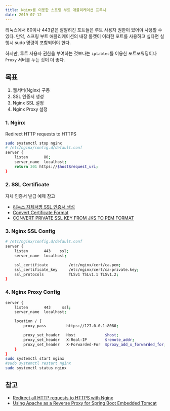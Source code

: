 ```yaml
---
title: Nginx를 이용한 스프링 부트 애플리케이션 프록시
date: 2019-07-12
---
```


리눅스에서 80이나 443같은 잘알려진 포트들은 루트 사용자 권한이 있어야 사용할 수 있다. 만약, 스프링 부트 애플리케이션의 내장 톰캣이 이러한 포트를 사용하고 싶다면 실행시 sudo 명령이 포함되어야 한다.

하지만, 루트 사용자 권한을 부여하는 것보다는 `iptables`를 이용한 포트포워딩이나 `Proxy` 서버를 두는 것이 더 좋다.

## 목표
1. 웹서버(Nginx) 구동
2. SSL 인증서 생성
3. Nginx SSL 설정
4. Nginx Proxy 설정

### 1. Nginx
Redirect HTTP requests to HTTPS
```sh
sudo systemctl stop nginx
# /etc/nginx/config.d/default.conf
server {
    listen       80;
    server_name  localhost;
    return 301 https://$host$request_uri;
}
```

### 2. SSL Certificate
자체 인증서 발급 예제 참고
- [리눅스 자체서명 SSL 인증서 생성](https://zetawiki.com/wiki/%EB%A6%AC%EB%88%85%EC%8A%A4_%EC%9E%90%EC%B2%B4%EC%84%9C%EB%AA%85_SSL_%EC%9D%B8%EC%A6%9D%EC%84%9C_%EC%83%9D%EC%84%B1)
- [Convert Certificate Format](https://www.securesign.kr/guides/SSL-Certificate-Convert-Format)
- [CONVERT PRIVATE SSL KEY FROM JKS TO PEM FORMAT](https://cinhtau.net/2016/08/09/convert-private-ssl-key-from-jks-to-pem-format/)

### 3. Nginx SSL Config

```sh
# /etc/nginx/config.d/default.conf
server {
    listen       443    ssl;
    server_name  localhost;

    ssl_certificate         /etc/nginx/cert/ca.pem;
    ssl_certificate_key     /etc/nginx/cert/ca-private.key;
    ssl_protocols           TLSv1 TSLv1.1 TLSv1.2;
}
```

### 4. Nginx Proxy Config
```sh
server {
    listen       443     ssl;
    server_name  localhost;

    location / {
        proxy_pass         https://127.0.0.1:8080;

        proxy_set_header   Host             $host;
        proxy_set_header   X-Real-IP        $remote_addr;
        proxy_set_header   X-Forwarded-For  $proxy_add_x_forwarded_for;
    }
}
sudo systemctl start nginx
#sudo systemctl restart nginx
sudo systemctl status nginx
```

## 참고
- [Redirect all HTTP requests to HTTPS with Nginx](https://bjornjohansen.no/redirect-to-https-with-nginx)
- [Using Apache as a Reverse Proxy for Spring Boot Embedded Tomcat](https://medium.com/@codebyamir/using-apache-as-a-reverse-proxy-for-spring-boot-embedded-tomcat-f704da73e7c8)
